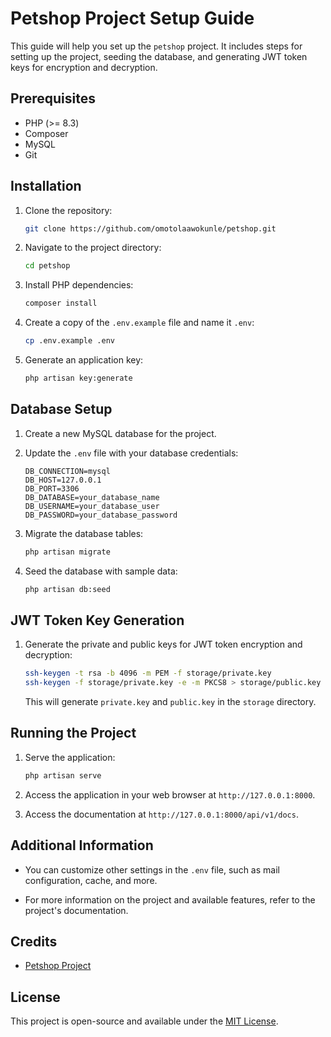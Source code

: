 # Petshop Project Setup Guide

This guide will help you set up the `petshop` project. It includes steps for setting up the project, seeding the database, and generating JWT token keys for encryption and decryption.

## Prerequisites

- PHP (>= 8.3)
- Composer
- MySQL
- Git

## Installation

1. Clone the repository:

   ```bash
   git clone https://github.com/omotolaawokunle/petshop.git
   ```

2. Navigate to the project directory:

   ```bash
   cd petshop
   ```

3. Install PHP dependencies:

   ```bash
   composer install
   ```

4. Create a copy of the `.env.example` file and name it `.env`:

   ```bash
   cp .env.example .env
   ```

5. Generate an application key:

   ```bash
   php artisan key:generate
   ```

## Database Setup

1. Create a new MySQL database for the project.

2. Update the `.env` file with your database credentials:

   ```env
   DB_CONNECTION=mysql
   DB_HOST=127.0.0.1
   DB_PORT=3306
   DB_DATABASE=your_database_name
   DB_USERNAME=your_database_user
   DB_PASSWORD=your_database_password
   ```

3. Migrate the database tables:

   ```bash
   php artisan migrate
   ```

4. Seed the database with sample data:

   ```bash
   php artisan db:seed
   ```

## JWT Token Key Generation

1. Generate the private and public keys for JWT token encryption and decryption:

   ```bash
   ssh-keygen -t rsa -b 4096 -m PEM -f storage/private.key
   ssh-keygen -f storage/private.key -e -m PKCS8 > storage/public.key
   ```

   This will generate `private.key` and `public.key` in the `storage` directory.

## Running the Project

1. Serve the application:

   ```bash
   php artisan serve
   ```

2. Access the application in your web browser at `http://127.0.0.1:8000`.
3. Access the documentation at `http://127.0.0.1:8000/api/v1/docs`.

## Additional Information

- You can customize other settings in the `.env` file, such as mail configuration, cache, and more.

- For more information on the project and available features, refer to the project's documentation.

## Credits

- [Petshop Project](https://github.com/omotolaawokunle/petshop)

## License

This project is open-source and available under the [MIT License](LICENSE).
